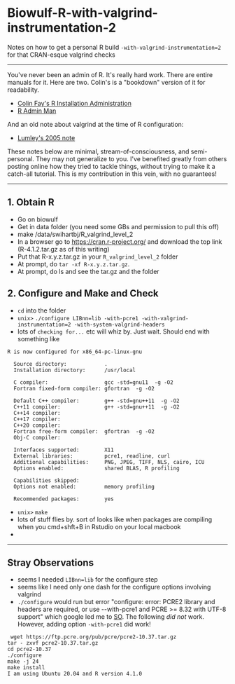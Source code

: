 # Biowulf-R-with-valgrind-instrumentation-2
Notes on how to get a personal R build  `-with-valgrind-instrumentation=2` for that CRAN-esque valgrind checks

---

You've never been an admin of R.  It's really hard work.  There are entire manuals for it.  Here are two.  Colin's is a "bookdown" version of it for readability.

  * [Colin Fay's R Installation Administration](https://colinfay.me/r-installation-administration/index.html)
  * [R Admin Man](https://cran.r-project.org/doc/manuals/r-release/R-admin.html#Obtaining-R)

And an old note about valgrind at the time of R configuration:

  * [Lumley's 2005 note](https://developer.r-project.org/valgrind-internal.html)


These notes below are minimal, stream-of-consciousness, and semi-personal.  They may not generalize to you.  I've benefited greatly from others posting online how they tried to tackle things, without trying to make it a catch-all tutorial.  This is my contribution in this vein, with no guarantees!

---

## 1. Obtain R
  
  * Go on biowulf
  * Get in data folder (you need some GBs and permission to pull this off)
  * make /data/swihartbj/R_valgrind_level_2
  * In a browser go to https://cran.r-project.org/ and download the top link (R-4.1.2.tar.gz as of this writing)
  * Put that R-x.y.z.tar.gz in your `R_valgrind_level_2` folder
  * At prompt, do `tar -xf R-x.y.z.tar.gz`.  
  * At prompt, do ls and see the tar.gz and the folder

## 2. Configure and Make and Check

  * `cd` into the folder
  * `unix>` `./configure LIBnn=lib -with-pcre1 -with-valgrind-instrumentation=2 -with-system-valgrind-headers`
  * lots of `checking for...` etc will whiz by. Just wait. Should end with something like

````
R is now configured for x86_64-pc-linux-gnu

  Source directory:            .
  Installation directory:      /usr/local

  C compiler:                  gcc -std=gnu11  -g -O2
  Fortran fixed-form compiler: gfortran  -g -O2

  Default C++ compiler:        g++ -std=gnu++11  -g -O2
  C++11 compiler:              g++ -std=gnu++11  -g -O2
  C++14 compiler:
  C++17 compiler:
  C++20 compiler:
  Fortran free-form compiler:  gfortran  -g -O2
  Obj-C compiler:

  Interfaces supported:        X11
  External libraries:          pcre1, readline, curl
  Additional capabilities:     PNG, JPEG, TIFF, NLS, cairo, ICU
  Options enabled:             shared BLAS, R profiling

  Capabilities skipped:
  Options not enabled:         memory profiling

  Recommended packages:        yes
````
  * `unix>` `make`
  * lots of stuff flies by.  sort of looks like when packages are compiling when you cmd+shft+B in Rstudio on your local macbook
  * 

---

## Stray Observations
  * seems I needed `LIBnn=lib` for the configure step
  * seems like I need only one dash for the configure options involving valgrind
  * `./configure` would run but error "configure: error: PCRE2 library and headers are required, or use --with-pcre1 and PCRE >= 8.32 with UTF-8 support" which google led me to [SO](https://unix.stackexchange.com/a/653785/117378). The following *did* *not* work.  However, adding option `-with-pcre1` did work!

```
 wget https://ftp.pcre.org/pub/pcre/pcre2-10.37.tar.gz
tar - zxvf pcre2-10.37.tar.gz
cd pcre2-10.37
./configure
make -j 24
make install
I am using Ubuntu 20.04 and R version 4.1.0
```
